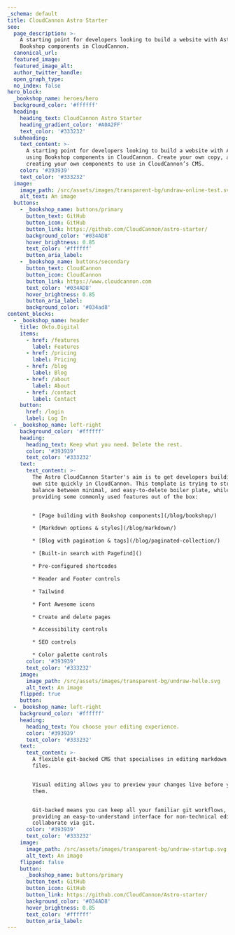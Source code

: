 ```yaml
---
_schema: default
title: CloudCannon Astro Starter
seo:
  page_description: >-
    A starting point for developers looking to build a website with Astro, using
    Bookshop components in CloudCannon.
  canonical_url:
  featured_image:
  featured_image_alt:
  author_twitter_handle:
  open_graph_type:
  no_index: false
hero_block:
  _bookshop_name: heroes/hero
  background_color: '#ffffff'
  heading:
    heading_text: CloudCannon Astro Starter
    heading_gradient_color: '#A0A2FF'
    text_color: '#333232'
  subheading:
    text_content: >-
      A starting point for developers looking to build a website with Astro,
      using Bookshop components in CloudCannon. Create your own copy, and start
      creating your own components to use in CloudCannon’s CMS.
    color: '#393939'
    text_color: '#333232'
  image:
    image_path: /src/assets/images/transparent-bg/undraw-online-test.svg
    alt_text: An image
  buttons:
    - _bookshop_name: buttons/primary
      button_text: GitHub
      button_icon: GitHub
      button_link: https://github.com/CloudCannon/astro-starter/
      background_color: '#034AD8'
      hover_brightness: 0.85
      text_color: '#ffffff'
      button_aria_label:
    - _bookshop_name: buttons/secondary
      button_text: CloudCannon
      button_icon: CloudCannon
      button_link: https://www.cloudcannon.com
      text_color: '#034AD8'
      hover_brightness: 0.85
      button_aria_label:
      background_color: '#034ad8'
content_blocks:
  - _bookshop_name: header
    title: Okto.Digital
    items:
      - href: /features
        label: Features
      - href: /pricing
        label: Pricing
      - href: /blog
        label: Blog
      - href: /about
        label: About
      - href: /contact
        label: Contact
    button:
      href: /login
      label: Log In
  - _bookshop_name: left-right
    background_color: '#ffffff'
    heading:
      heading_text: Keep what you need. Delete the rest.
      color: '#393939'
      text_color: '#333232'
    text:
      text_content: >-
        The Astro CloudCannon Starter's aim is to get developers building their
        own site quickly in CloudCannon. This template is trying to strike a
        balance between minimal, and easy-to-delete boiler plate, while
        providing some commonly used features out of the box:


        * [Page building with Bookshop components](/blog/bookshop/)

        * [Markdown options & styles](/blog/markdown/)

        * [Blog with pagination & tags](/blog/paginated-collection/)

        * [Built-in search with Pagefind]()

        * Pre-configured shortcodes

        * Header and Footer controls

        * Tailwind

        * Font Awesome icons

        * Create and delete pages

        * Accessibility controls

        * SEO controls

        * Color palette controls
      color: '#393939'
      text_color: '#333232'
    image:
      image_path: /src/assets/images/transparent-bg/undraw-hello.svg
      alt_text: An image
    flipped: true
    button:
  - _bookshop_name: left-right
    background_color: '#ffffff'
    heading:
      heading_text: You choose your editing experience.
      color: '#393939'
      text_color: '#333232'
    text:
      text_content: >-
        A flexible git-backed CMS that specialises in editing markdown and data
        files. 


        Visual editing allows you to preview your changes live before you save
        them. 


        Git-backed means you can keep all your familiar git workflows, while
        providing an easy-to-understand interface for non-technical editors to
        collaborate via git. 
      color: '#393939'
      text_color: '#333232'
    image:
      image_path: /src/assets/images/transparent-bg/undraw-startup.svg
      alt_text: An image
    flipped: false
    button:
      _bookshop_name: buttons/primary
      button_text: GitHub
      button_icon: GitHub
      button_link: https://github.com/CloudCannon/Astro-starter/
      background_color: '#034AD8'
      hover_brightness: 0.85
      text_color: '#ffffff'
      button_aria_label:
---
```

